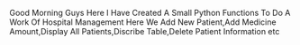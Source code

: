 Good Morning Guys 
Here I Have Created A Small Python Functions To Do A Work Of Hospital Management Here We Add New Patient,Add Medicine Amount,Display All Patients,Discribe Table,Delete Patient Information etc 
